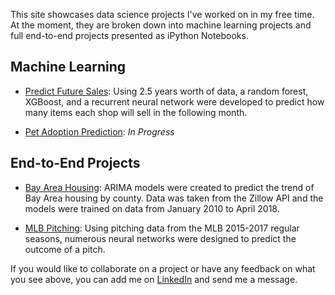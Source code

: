 This site showcases data science projects I've worked on in my free time. At the moment, they
are broken down into machine learning projects and full end-to-end projects presented as iPython Notebooks.


## Machine Learning
- [Predict Future Sales](https://github.com/curtishiga/Predict_Fututre_Sales): Using 2.5 years worth of data, 
a random forest, XGBoost, and a recurrent neural network were developed to predict how many items each shop will 
sell in the following month. 

- [Pet Adoption Prediction](https://github.com/curtishiga/PetFinder_Adopt_Prediction): *In Progress*


## End-to-End Projects
- [Bay Area Housing](https://github.com/curtishiga/Capstone_Project1): ARIMA models were created to predict the 
trend of Bay Area housing by county. Data was taken from the Zillow API and the models were trained on data from 
January 2010 to April 2018.

- [MLB Pitching](https://github.com/curtishiga/Capstone_Project2): Using pitching data from the MLB 2015-2017 regular 
seasons, numerous neural networks were designed to predict the outcome of a pitch.


If you would like to collaborate on a project or have any feedback on what you see above, 
you can add me on [LinkedIn](https://www.linkedin.com/in/curtis-higa/) and send me a message.
